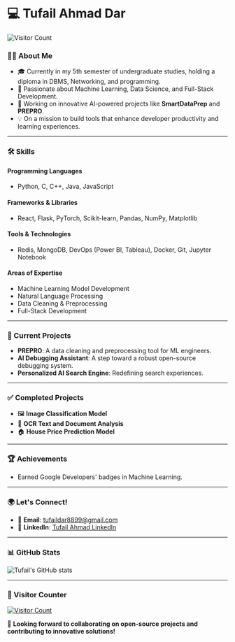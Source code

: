 # 💻 Tufail Ahmad Dar

![Visitor Count](https://profile-counter.glitch.me/tufail-ahmad-09/count.svg)

### 👨‍💻 About Me
- 🎓 Currently in my 5th semester of undergraduate studies, holding a diploma in DBMS, Networking, and programming.
- 🌟 Passionate about Machine Learning, Data Science, and Full-Stack Development.
- 🚀 Working on innovative AI-powered projects like **SmartDataPrep** and **PREPRO**.
- 💡 On a mission to build tools that enhance developer productivity and learning experiences.

---

### 🛠️ Skills
#### **Programming Languages**
- Python, C, C++, Java, JavaScript

#### **Frameworks & Libraries**
- React, Flask, PyTorch, Scikit-learn, Pandas, NumPy, Matplotlib

#### **Tools & Technologies**
- Redis, MongoDB, DevOps (Power BI, Tableau), Docker, Git, Jupyter Notebook

#### **Areas of Expertise**
- Machine Learning Model Development
- Natural Language Processing
- Data Cleaning & Preprocessing
- Full-Stack Development

---

### 🌟 Current Projects
- **PREPRO**: A data cleaning and preprocessing tool for ML engineers.
- **AI Debugging Assistant**: A step toward a robust open-source debugging system.
- **Personalized AI Search Engine**: Redefining search experiences.

---

### ✅ Completed Projects
- 🖼️ **Image Classification Model**
- 📄 **OCR Text and Document Analysis**
- 🏠 **House Price Prediction Model**

---

### 🏆 Achievements
- Earned Google Developers' badges in Machine Learning.

---

### 🌍 Let's Connect!
- 📧 **Email**: tufaildar8899@gmail.com
- 💼 **LinkedIn**: [Tufail Ahmad LinkedIn](https://www.linkedin.com/in/tufail-ahmad-329473326/)

---

### 📊 GitHub Stats
![Tufail's GitHub stats](https://github-readme-stats.vercel.app/api?username=tufail-ahmad-09&show_icons=true&theme=radical)

---

### 🌟 Visitor Counter
[![Visitor Count](https://profile-counter.glitch.me/tufail-ahmad-09/count.svg)](https://github.com/tufail-ahmad-09)

🤝 **Looking forward to collaborating on open-source projects and contributing to innovative solutions!**
